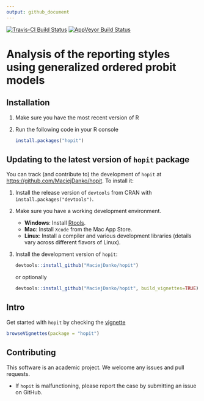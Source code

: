 ```yaml
---
output: github_document
---
```


[![Travis-CI Build Status](https://travis-ci.org/MaciejDanko/hopit.svg?branch=master)](https://travis-ci.org/MaciejDanko/hopit)
[![AppVeyor Build Status](https://ci.appveyor.com/api/projects/status/github/MaciejDanko/hopit?branch=master&svg=true)](https://ci.appveyor.com/project/MaciejDanko/hopit)

# Analysis of the reporting styles using generalized ordered probit models

## Installation

1. Make sure you have the most recent version of R
2. Run the following code in your R console 

   ```R
   install.packages("hopit")
   ```

## Updating to the latest version of `hopit` package

You can track (and contribute to) the development of `hopit` at https://github.com/MaciejDanko/hopit. To install it:

1. Install the release version of `devtools` from CRAN with `install.packages("devtools")`.

2. Make sure you have a working development environment.
    * **Windows**: Install [Rtools](https://CRAN.R-project.org/bin/windows/Rtools/).
    * **Mac**: Install `Xcode` from the Mac App Store.
    * **Linux**: Install a compiler and various development libraries (details vary across different flavors of Linux).

3. Install the development version of `hopit`:

   ```R
   devtools::install_github("MaciejDanko/hopit")
   ```
   or optionally

   ```R
   devtools::install_github("MaciejDanko/hopit", build_vignettes=TRUE)
   ```

## Intro
Get started with `hopit` by checking the [vignette](https://github.com/MaciejDanko/hopit/blob/master/vignettes/introduction_to_hopit.pdf) 
 ```R
 browseVignettes(package = "hopit") 
 ```

## Contributing
This software is an academic project. We welcome any issues and pull requests.
* If `hopit` is malfunctioning, please report the case by submitting an issue on GitHub.
